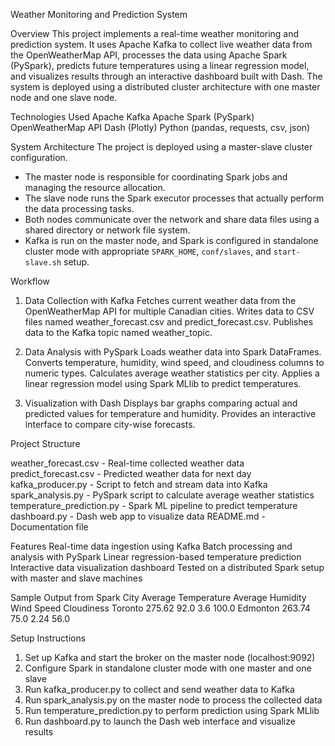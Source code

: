 
Weather Monitoring and Prediction System

Overview
This project implements a real-time weather monitoring and prediction system. It uses Apache Kafka to collect live weather data from the OpenWeatherMap API, processes the data using Apache Spark (PySpark), predicts future temperatures using a linear regression model, and visualizes results through an interactive dashboard built with Dash. The system is deployed using a distributed cluster architecture with one master node and one slave node.

Technologies Used
Apache Kafka
Apache Spark (PySpark)
OpenWeatherMap API
Dash (Plotly)
Python (pandas, requests, csv, json)

System Architecture
The project is deployed using a master-slave cluster configuration.

* The master node is responsible for coordinating Spark jobs and managing the resource allocation.
* The slave node runs the Spark executor processes that actually perform the data processing tasks.
* Both nodes communicate over the network and share data files using a shared directory or network file system.
* Kafka is run on the master node, and Spark is configured in standalone cluster mode with appropriate `SPARK_HOME`, `conf/slaves`, and `start-slave.sh` setup.

Workflow

1. Data Collection with Kafka
   Fetches current weather data from the OpenWeatherMap API for multiple Canadian cities.
   Writes data to CSV files named weather\_forecast.csv and predict\_forecast.csv.
   Publishes data to the Kafka topic named weather\_topic.

2. Data Analysis with PySpark
   Loads weather data into Spark DataFrames.
   Converts temperature, humidity, wind speed, and cloudiness columns to numeric types.
   Calculates average weather statistics per city.
   Applies a linear regression model using Spark MLlib to predict temperatures.

3. Visualization with Dash
   Displays bar graphs comparing actual and predicted values for temperature and humidity.
   Provides an interactive interface to compare city-wise forecasts.

Project Structure

weather\_forecast.csv - Real-time collected weather data
predict\_forecast.csv - Predicted weather data for next day
kafka\_producer.py - Script to fetch and stream data into Kafka
spark\_analysis.py - PySpark script to calculate average weather statistics
temperature\_prediction.py - Spark ML pipeline to predict temperature
dashboard.py - Dash web app to visualize data
README.md - Documentation file

Features
Real-time data ingestion using Kafka
Batch processing and analysis with PySpark
Linear regression-based temperature prediction
Interactive data visualization dashboard
Tested on a distributed Spark setup with master and slave machines

Sample Output from Spark
City          Average Temperature    Average Humidity    Wind Speed    Cloudiness
Toronto            275.62                    92.0               3.6            100.0
Edmonton           263.74                    75.0               2.24            56.0

Setup Instructions

1. Set up Kafka and start the broker on the master node (localhost:9092)
2. Configure Spark in standalone cluster mode with one master and one slave
3. Run kafka\_producer.py to collect and send weather data to Kafka
4. Run spark\_analysis.py on the master node to process the collected data
5. Run temperature\_prediction.py to perform prediction using Spark MLlib
6. Run dashboard.py to launch the Dash web interface and visualize results


